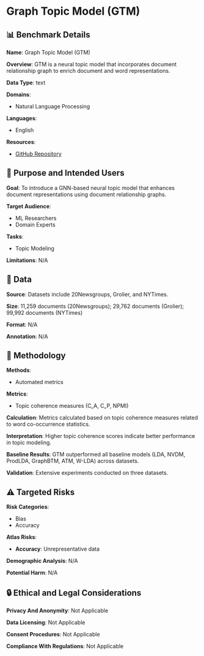 # Graph Topic Model (GTM)

## 📊 Benchmark Details

**Name**: Graph Topic Model (GTM)

**Overview**: GTM is a neural topic model that incorporates document relationship graph to enrich document and word representations.

**Data Type**: text

**Domains**:
- Natural Language Processing

**Languages**:
- English

**Resources**:
- [GitHub Repository](https://github.com/AKSW/Palmetto)

## 🎯 Purpose and Intended Users

**Goal**: To introduce a GNN-based neural topic model that enhances document representations using document relationship graphs.

**Target Audience**:
- ML Researchers
- Domain Experts

**Tasks**:
- Topic Modeling

**Limitations**: N/A

## 💾 Data

**Source**: Datasets include 20Newsgroups, Grolier, and NYTimes.

**Size**: 11,259 documents (20Newsgroups); 29,762 documents (Grolier); 99,992 documents (NYTimes)

**Format**: N/A

**Annotation**: N/A

## 🔬 Methodology

**Methods**:
- Automated metrics

**Metrics**:
- Topic coherence measures (C_A, C_P, NPMI)

**Calculation**: Metrics calculated based on topic coherence measures related to word co-occurrence statistics.

**Interpretation**: Higher topic coherence scores indicate better performance in topic modeling.

**Baseline Results**: GTM outperformed all baseline models (LDA, NVDM, ProdLDA, GraphBTM, ATM, W-LDA) across datasets.

**Validation**: Extensive experiments conducted on three datasets.

## ⚠️ Targeted Risks

**Risk Categories**:
- Bias
- Accuracy

**Atlas Risks**:
- **Accuracy**: Unrepresentative data

**Demographic Analysis**: N/A

**Potential Harm**: N/A

## 🔒 Ethical and Legal Considerations

**Privacy And Anonymity**: Not Applicable

**Data Licensing**: Not Applicable

**Consent Procedures**: Not Applicable

**Compliance With Regulations**: Not Applicable
